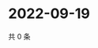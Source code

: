 # 2022-09-19

共 0 条

<!-- BEGIN WEIBO -->
<!-- 最后更新时间 Mon Sep 19 2022 04:18:13 GMT+0800 (China Standard Time) -->

<!-- END WEIBO -->
